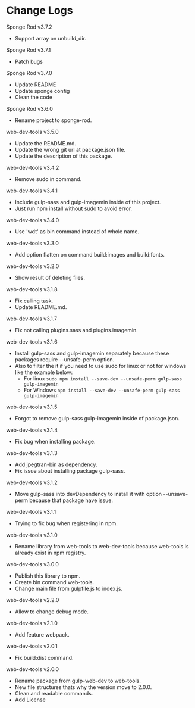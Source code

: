 # Change Logs

Sponge Rod v3.7.2
* Support array on unbuild_dir.

Sponge Rod v3.7.1
* Patch bugs

Sponge Rod v3.7.0
* Update README
* Update sponge config
* Clean the code

Sponge Rod v3.6.0
* Rename project to sponge-rod.

web-dev-tools v3.5.0
* Update the README.md.
* Update the wrong git url at package.json file.
* Update the description of this package.

web-dev-tools v3.4.2
* Remove sudo in command.

web-dev-tools v3.4.1
* Include gulp-sass and gulp-imagemin inside of this project.
* Just run npm install without sudo to avoid error.

web-dev-tools v3.4.0
* Use 'wdt' as bin command instead of whole name.

web-dev-tools v3.3.0
* Add option flatten on command build:images and build:fonts.

web-dev-tools v3.2.0
* Show result of deleting files.

web-dev-tools v3.1.8
* Fix calling task.
* Update README.md.

web-dev-tools v3.1.7
* Fix not calling plugins.sass and plugins.imagemin.

web-dev-tools v3.1.6
* Install gulp-sass and gulp-imagemin separately because these packages require --unsafe-perm option.
* Also to filter the it if you need to use sudo for linux or not for windows like the example below:
    - For linux `sudo npm install --save-dev --unsafe-perm gulp-sass gulp-imagemin`
    - For Windows `npm install --save-dev --unsafe-perm gulp-sass gulp-imagemin`

web-dev-tools v3.1.5
* Forgot to remove gulp-sass gulp-imagemin inside of package.json.

web-dev-tools v3.1.4
* Fix bug when installing package.

web-dev-tools v3.1.3
* Add jpegtran-bin as dependency.
* Fix issue about installing package gulp-sass.

web-dev-tools v3.1.2
* Move gulp-sass into devDependency to install it with option --unsave-perm because that package have issue.

web-dev-tools v3.1.1
* Trying to fix bug when registering in npm.

web-dev-tools v3.1.0
* Rename library from web-tools to web-dev-tools because web-tools is already exist in npm registry.

web-dev-tools v3.0.0
* Publish this library to npm.
* Create bin command web-tools.
* Change main file from gulpfile.js to index.js.

web-dev-tools v2.2.0
* Allow to change debug mode.

web-dev-tools v2.1.0
* Add feature webpack.

web-dev-tools v2.0.1
* Fix build:dist command.

web-dev-tools v2.0.0
* Rename package from gulp-web-dev to web-tools.
* New file structures thats why the version move to 2.0.0.
* Clean and readable commands.
* Add License